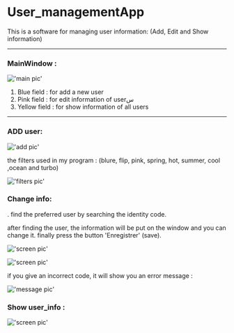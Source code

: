 # User_managementApp
This is a software for managing user information: (Add, Edit and Show information)

--- 
### MainWindow :

!['main pic'](others/appmain.png)

1. Blue field : for add a new user
2. Pink field : for edit information of userس
3. Yellow field : for show information of all users

___
### ADD user:

!['add pic'](others/add.png)

the filters used in my program :
(blure, flip, pink, spring, hot, summer, cool ,ocean and turbo)

!['filters pic'](others/filters.png)


### Change info:

. find the preferred user by searching the identity code.

after finding the user, the information will be put on the window and you can change it. 
finally press the button 'Enregistrer' (save).

!['screen pic'](others/Edit_info.png)


!['screen pic'](others/Edit_info2.png)
 
 if you give an incorrect code, it will show you an error message :

 !['message pic'](others/edit_info3.png)

 
 
 
 ### Show user_info :

 !['screen pic'](others/show_info.png)